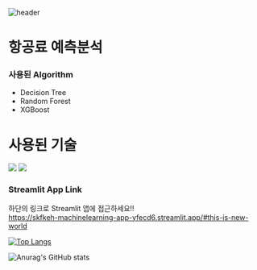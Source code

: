 ![header](https://capsule-render.vercel.app/api?type=wave&color=auto&height=300&section=header&text=capsule%20render&fontSize=90)

# 항공료 예측분석
### 사용된 Algorithm 
- Decision Tree
- Random Forest
- XGBoost

# 사용된 기술
 <img src="https://img.shields.io/badge/Python-3776AB?style=flat&logo=Python&logoColor=white"/>
 <img src="https://img.shields.io/badge/Streamlit-EC1C24?style=flat&logo=Streamlit&logoColor=white"/>

### Streamlit App Link
하단의 링크로 Streamlit 앱에 접근하세요!!<br>
https://skfkeh-machinelearning-app-yfecd6.streamlit.app/#this-is-new-world


[![Top Langs](https://github-readme-stats.vercel.app/api/top-langs/?username=mstar23&layout=compact)](https://github.com/mstar23/github-readme-stats)

![Anurag's GitHub stats](https://github-readme-stats.vercel.app/api?username=mstar23&show_icons=true&theme=radical)
